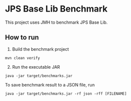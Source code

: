 # JPS Base Lib Benchmark

This project uses JMH to benchmark JPS Base Lib.

## How to run

1. Build the benchmark project

```
mvn clean verify
```

2. Run the executable JAR

```
java -jar target/benchmarks.jar
```

To save benchmark result to a JSON file, run

```
java -jar target/benchmarks.jar -rf json -rff [FILENAME]
```